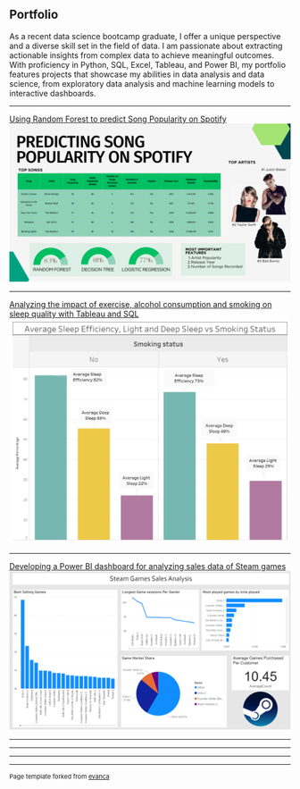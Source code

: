 ## Portfolio

As a recent data science bootcamp graduate, I offer a unique perspective and a diverse skill set in the field of data. 
I am passionate about extracting actionable insights from complex data to achieve meaningful outcomes. With proficiency in Python, SQL, Excel, Tableau, and Power BI, my portfolio features projects that showcase my abilities in data analysis and data science, 
from exploratory data analysis and machine learning models to interactive dashboards. 

---

[Using Random Forest to predict Song Popularity on Spotify](/Capstone_page.md)
<img src="images/Presentation Dashboard.png"/>

---

[Analyzing the impact of exercise, alcohol consumption and smoking on sleep quality with Tableau and SQL](/Sleep_Study_page.md)
<img src="images/Smoking Dashboard1.png"/>

---

[Developing a Power BI dashboard for analyzing sales data of Steam games](/Steam_Dash_Page.md)
<img src="images/SteamDashP1.png"/>

---




---



---




---
<p style="font-size:11px">Page template forked from <a href="https://github.com/evanca/quick-portfolio">evanca</a></p>
<!-- Remove above link if you don't want to attibute -->
